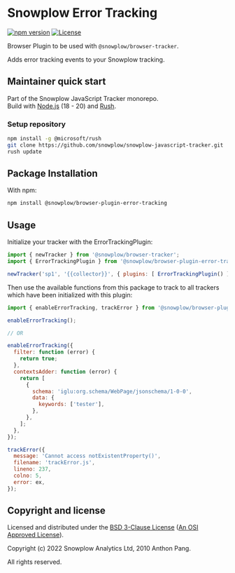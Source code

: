 # Snowplow Error Tracking

[![npm version][npm-image]][npm-url]
[![License][license-image]](LICENSE)

Browser Plugin to be used with `@snowplow/browser-tracker`.

Adds error tracking events to your Snowplow tracking.

## Maintainer quick start

Part of the Snowplow JavaScript Tracker monorepo.  
Build with [Node.js](https://nodejs.org/en/) (18 - 20) and [Rush](https://rushjs.io/).

### Setup repository

```bash
npm install -g @microsoft/rush 
git clone https://github.com/snowplow/snowplow-javascript-tracker.git
rush update
```

## Package Installation

With npm:

```bash
npm install @snowplow/browser-plugin-error-tracking
```

## Usage

Initialize your tracker with the ErrorTrackingPlugin:

```js
import { newTracker } from '@snowplow/browser-tracker';
import { ErrorTrackingPlugin } from '@snowplow/browser-plugin-error-tracking';

newTracker('sp1', '{{collector}}', { plugins: [ ErrorTrackingPlugin() ] }); // Also stores reference at module level
```

Then use the available functions from this package to track to all trackers which have been initialized with this plugin:

```js
import { enableErrorTracking, trackError } from '@snowplow/browser-plugin-error-tracking';

enableErrorTracking();

// OR

enableErrorTracking({
  filter: function (error) {
    return true;
  },
  contextsAdder: function (error) {
    return [
      {
        schema: 'iglu:org.schema/WebPage/jsonschema/1-0-0',
        data: {
          keywords: ['tester'],
        },
      },
    ];
  },
});

trackError({
  message: 'Cannot access notExistentProperty()',
  filename: 'trackError.js',
  lineno: 237,
  colno: 5,
  error: ex,
});

```

## Copyright and license

Licensed and distributed under the [BSD 3-Clause License](LICENSE) ([An OSI Approved License][osi]).

Copyright (c) 2022 Snowplow Analytics Ltd, 2010 Anthon Pang.

All rights reserved.

[npm-url]: https://www.npmjs.com/package/@snowplow/browser-plugin-error-tracking
[npm-image]: https://img.shields.io/npm/v/@snowplow/browser-plugin-error-tracking
[docs]: https://docs.snowplowanalytics.com/docs/collecting-data/collecting-from-own-applications/javascript-tracker/
[osi]: https://opensource.org/licenses/BSD-3-Clause
[license-image]: https://img.shields.io/npm/l/@snowplow/browser-plugin-error-tracking
